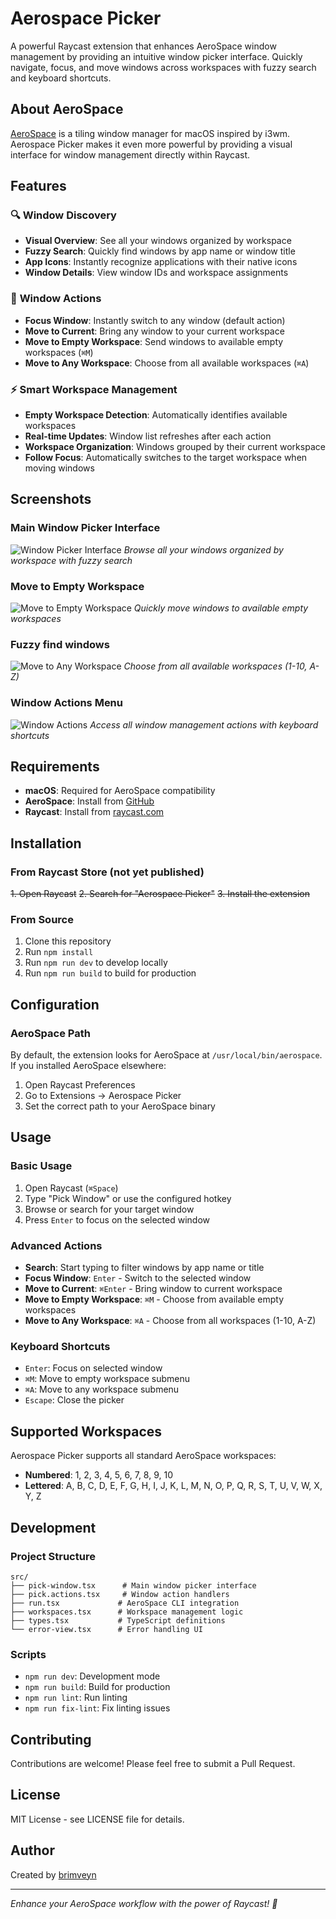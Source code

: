 # Aerospace Picker

A powerful Raycast extension that enhances AeroSpace window management by providing an intuitive window picker interface. Quickly navigate, focus, and move windows across workspaces with fuzzy search and keyboard shortcuts.

## About AeroSpace

[AeroSpace](https://github.com/nikitabobko/AeroSpace) is a tiling window manager for macOS inspired by i3wm. Aerospace Picker makes it even more powerful by providing a visual interface for window management directly within Raycast.

## Features

### 🔍 **Window Discovery**
- **Visual Overview**: See all your windows organized by workspace
- **Fuzzy Search**: Quickly find windows by app name or window title
- **App Icons**: Instantly recognize applications with their native icons
- **Window Details**: View window IDs and workspace assignments

### 🎯 **Window Actions**
- **Focus Window**: Instantly switch to any window (default action)
- **Move to Current**: Bring any window to your current workspace
- **Move to Empty Workspace**: Send windows to available empty workspaces (`⌘M`)
- **Move to Any Workspace**: Choose from all available workspaces (`⌘A`)

### ⚡ **Smart Workspace Management**
- **Empty Workspace Detection**: Automatically identifies available workspaces
- **Real-time Updates**: Window list refreshes after each action
- **Workspace Organization**: Windows grouped by their current workspace
- **Follow Focus**: Automatically switches to the target workspace when moving windows

## Screenshots

### Main Window Picker Interface
![Window Picker Interface](metadata/picker-1.png)
*Browse all your windows organized by workspace with fuzzy search*

### Move to Empty Workspace
![Move to Empty Workspace](metadata/picker-3.png)
*Quickly move windows to available empty workspaces*

### Fuzzy find windows
![Move to Any Workspace](metadata/picker-4.png)
*Choose from all available workspaces (1-10, A-Z)*

### Window Actions Menu
![Window Actions](metadata/picker-2.png)
*Access all window management actions with keyboard shortcuts*

## Requirements

- **macOS**: Required for AeroSpace compatibility
- **AeroSpace**: Install from [GitHub](https://github.com/nikitabobko/AeroSpace)
- **Raycast**: Install from [raycast.com](https://raycast.com)

## Installation

### From Raycast Store (not yet published)
~~1. Open Raycast~~
~~2. Search for "Aerospace Picker"~~
~~3. Install the extension~~

### From Source
1. Clone this repository
2. Run `npm install`
3. Run `npm run dev` to develop locally
4. Run `npm run build` to build for production

## Configuration

### AeroSpace Path
By default, the extension looks for AeroSpace at `/usr/local/bin/aerospace`. If you installed AeroSpace elsewhere:

1. Open Raycast Preferences
2. Go to Extensions → Aerospace Picker
3. Set the correct path to your AeroSpace binary

## Usage

### Basic Usage
1. Open Raycast (`⌘Space`)
2. Type "Pick Window" or use the configured hotkey
3. Browse or search for your target window
4. Press `Enter` to focus on the selected window

### Advanced Actions
- **Search**: Start typing to filter windows by app name or title
- **Focus Window**: `Enter` - Switch to the selected window
- **Move to Current**: `⌘Enter` - Bring window to current workspace  
- **Move to Empty Workspace**: `⌘M` - Choose from available empty workspaces
- **Move to Any Workspace**: `⌘A` - Choose from all workspaces (1-10, A-Z)

### Keyboard Shortcuts
- `Enter`: Focus on selected window
- `⌘M`: Move to empty workspace submenu
- `⌘A`: Move to any workspace submenu
- `Escape`: Close the picker

## Supported Workspaces

Aerospace Picker supports all standard AeroSpace workspaces:
- **Numbered**: 1, 2, 3, 4, 5, 6, 7, 8, 9, 10
- **Lettered**: A, B, C, D, E, F, G, H, I, J, K, L, M, N, O, P, Q, R, S, T, U, V, W, X, Y, Z

## Development

### Project Structure
```
src/
├── pick-window.tsx      # Main window picker interface
├── pick.actions.tsx     # Window action handlers
├── run.tsx             # AeroSpace CLI integration
├── workspaces.tsx      # Workspace management logic
├── types.tsx           # TypeScript definitions
└── error-view.tsx      # Error handling UI
```

### Scripts
- `npm run dev`: Development mode
- `npm run build`: Build for production
- `npm run lint`: Run linting
- `npm run fix-lint`: Fix linting issues

## Contributing

Contributions are welcome! Please feel free to submit a Pull Request.

## License

MIT License - see LICENSE file for details.

## Author

Created by [brimveyn](https://github.com/brimveyn)

---

*Enhance your AeroSpace workflow with the power of Raycast! 🚀*
